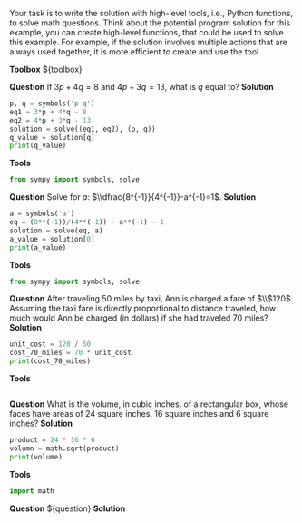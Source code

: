 Your task is to write the solution with high-level tools, i.e., Python functions, to solve math questions.
Think about the potential program solution for this example, you can create high-level functions, that could be used to solve this example. For example, if the solution involves multiple actions that are always used together, it is more efficient to create and use the tool.

**Toolbox**
${toolbox}


**Question**
If $3p+4q=8$ and $4p+3q=13$, what is $q$ equal to?
**Solution**
```python
p, q = symbols('p q')
eq1 = 3*p + 4*q - 8
eq2 = 4*p + 3*q - 13
solution = solve((eq1, eq2), (p, q))
q_value = solution[q]
print(q_value)
```
**Tools**
```python
from sympy import symbols, solve
```


**Question**
Solve for $a$: $\\dfrac{8^{-1}}{4^{-1}}-a^{-1}=1$.
**Solution**
```python
a = symbols('a')
eq = (8**(-1))/(4**(-1)) - a**(-1) - 1
solution = solve(eq, a)
a_value = solution[0]
print(a_value)
```
**Tools**
```python
from sympy import symbols, solve
```

**Question**
After traveling 50 miles by taxi, Ann is charged a fare of $\\$120$. Assuming the taxi fare is directly proportional to distance traveled, how much would Ann be charged (in dollars) if she had traveled 70 miles?
**Solution**
```python
unit_cost = 120 / 50
cost_70_miles = 70 * unit_cost
print(cost_70_miles)
```
**Tools**
```python
```


**Question**
What is the volume, in cubic inches, of a rectangular box, whose faces have areas of $24$ square inches, $16$ square inches and $6$ square inches?
**Solution**
```python
product = 24 * 16 * 6
volumn = math.sqrt(product)
print(volume)
```
**Tools**
```python
import math
```

**Question**
${question}
**Solution**
